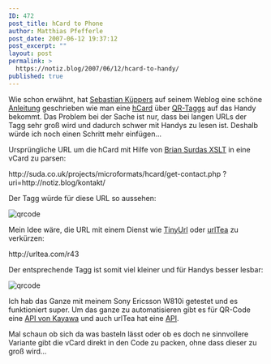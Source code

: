```yaml
---
ID: 472
post_title: hCard to Phone
author: Matthias Pfefferle
post_date: 2007-06-12 19:37:12
post_excerpt: ""
layout: post
permalink: >
  https://notiz.blog/2007/06/12/hcard-to-handy/
published: true
---
```

Wie schon erwähnt, hat <a href="http://pixelsebi.com/">Sebastian Küppers</a> auf seinem Weblog eine schöne <a href="http://pixelsebi.com/2007-06-11/hcard-via-qr-code-via-vcard-to-phone/">Anleitung</a> geschrieben wie man eine <a href="http://microformats.org/wiki/hcard">hCard</a> über <a href="http://de.wikipedia.org/wiki/QR_Code">QR-Taggs</a> auf das Handy bekommt. Das Problem bei der Sache ist nur, dass bei langen URLs der Tagg sehr groß wird und dadurch schwer mit Handys zu lesen ist. Deshalb würde ich noch einen Schritt mehr einfügen...

Ursprüngliche URL um die hCard mit Hilfe von <a href="http://suda.co.uk/projects/X2V/">Brian Surdas XSLT</a> in eine vCard zu parsen:

<div class="info">http://suda.co.uk/projects/microformats/hcard/get-contact.php
?uri=http://notiz.blog/kontakt/</div>

Der Tagg würde für diese URL so aussehen:

<img src="http://qrcode.kaywa.com/img.php?s=6&d=http%3A%2F%2Fsuda.co.uk%2Fprojects%2Fmicroformats%2Fhcard%2Fget-contact.php%3Furi%3Dhttp%3A%2F%2Fnotiz.blog%2Fkontakt%2F" alt="qrcode"  />

Mein Idee wäre, die URL mit einem Dienst wie <a href="http://tinyurl.com/">TinyUrl</a> oder <a href="http://urltea.com/">urlTea</a> zu verkürzen:

<div class="info">http://urltea.com/r43</div>

Der entsprechende Tagg ist somit viel kleiner und für Handys besser lesbar:

<img src="http://qrcode.kaywa.com/img.php?s=6&d=http%3A%2F%2Furltea.com%2Fr43" alt="qrcode"  />

Ich hab das Ganze mit meinem Sony Ericsson W810i getestet und es funktioniert super. Um das ganze zu automatisieren gibt es für QR-Code eine <a href="http://api.qrcode.kaywa.com/">API von Kayawa</a> und auch urlTea hat eine <a href="http://urltea.com/api/">API</a>.

Mal schaun ob sich da was basteln lässt oder ob es doch ne sinnvollere Variante gibt die vCard direkt in den Code zu packen, ohne dass dieser zu groß wird...